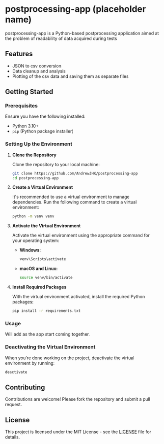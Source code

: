 
# postprocessing-app (placeholder name)

postprocessing-app is a Python-based postprocessing application aimed at the problem of readability of data acquired during tests
## Features

- JSON to csv conversion
- Data cleanup and analysis
- Plotting of the csv data and saving them as separate files
## Getting Started

### Prerequisites

Ensure you have the following installed:

- Python 3.10+
- `pip` (Python package installer)

### Setting Up the Environment

1. **Clone the Repository**

   Clone the repository to your local machine:

   ```bash
   git clone https://github.com/AndrewJHK/postprocessing-app
   cd postprocessing-app
   ```

2. **Create a Virtual Environment**

   It's recommended to use a virtual environment to manage dependencies. Run the following command to create a virtual environment:

   ```bash
   python -m venv venv
   ```

3. **Activate the Virtual Environment**

   Activate the virtual environment using the appropriate command for your operating system:

   - **Windows:**

     ```bash
     venv\Scripts\activate
     ```

   - **macOS and Linux:**

     ```bash
     source venv/bin/activate
     ```

4. **Install Required Packages**

   With the virtual environment activated, install the required Python packages:
   ```bash
   pip install -r requirements.txt
   ```
### Usage
Will add as the app start coming together.
### Deactivating the Virtual Environment

When you're done working on the project, deactivate the virtual environment by running:

```bash
deactivate
```

## Contributing

Contributions are welcome! Please fork the repository and submit a pull request.

## License

This project is licensed under the MIT License - see the [LICENSE](LICENSE) file for details.
